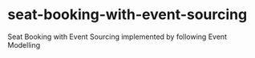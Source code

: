 # seat-booking-with-event-sourcing
Seat Booking with Event Sourcing implemented by following Event Modelling
